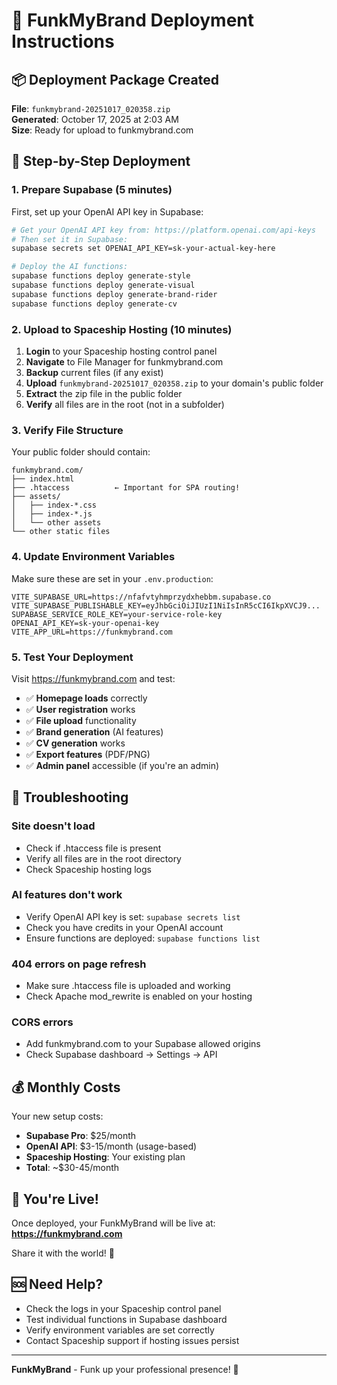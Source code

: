 # 🚀 FunkMyBrand Deployment Instructions

## 📦 Deployment Package Created
**File**: `funkmybrand-20251017_020358.zip`  
**Generated**: October 17, 2025 at 2:03 AM  
**Size**: Ready for upload to funkmybrand.com

## 🎯 Step-by-Step Deployment

### 1. **Prepare Supabase (5 minutes)**

First, set up your OpenAI API key in Supabase:

```bash
# Get your OpenAI API key from: https://platform.openai.com/api-keys
# Then set it in Supabase:
supabase secrets set OPENAI_API_KEY=sk-your-actual-key-here

# Deploy the AI functions:
supabase functions deploy generate-style
supabase functions deploy generate-visual
supabase functions deploy generate-brand-rider
supabase functions deploy generate-cv
```

### 2. **Upload to Spaceship Hosting (10 minutes)**

1. **Login** to your Spaceship hosting control panel
2. **Navigate** to File Manager for funkmybrand.com
3. **Backup** current files (if any exist)
4. **Upload** `funkmybrand-20251017_020358.zip` to your domain's public folder
5. **Extract** the zip file in the public folder
6. **Verify** all files are in the root (not in a subfolder)

### 3. **Verify File Structure**

Your public folder should contain:
```
funkmybrand.com/
├── index.html
├── .htaccess          ← Important for SPA routing!
├── assets/
│   ├── index-*.css
│   ├── index-*.js
│   └── other assets
└── other static files
```

### 4. **Update Environment Variables**

Make sure these are set in your `.env.production`:
```env
VITE_SUPABASE_URL=https://nfafvtyhmprzydxhebbm.supabase.co
VITE_SUPABASE_PUBLISHABLE_KEY=eyJhbGciOiJIUzI1NiIsInR5cCI6IkpXVCJ9...
SUPABASE_SERVICE_ROLE_KEY=your-service-role-key
OPENAI_API_KEY=sk-your-openai-key
VITE_APP_URL=https://funkmybrand.com
```

### 5. **Test Your Deployment**

Visit https://funkmybrand.com and test:

- ✅ **Homepage loads** correctly
- ✅ **User registration** works
- ✅ **File upload** functionality
- ✅ **Brand generation** (AI features)
- ✅ **CV generation** works
- ✅ **Export features** (PDF/PNG)
- ✅ **Admin panel** accessible (if you're an admin)

## 🔧 Troubleshooting

### **Site doesn't load**
- Check if .htaccess file is present
- Verify all files are in the root directory
- Check Spaceship hosting logs

### **AI features don't work**
- Verify OpenAI API key is set: `supabase secrets list`
- Check you have credits in your OpenAI account
- Ensure functions are deployed: `supabase functions list`

### **404 errors on page refresh**
- Make sure .htaccess file is uploaded and working
- Check Apache mod_rewrite is enabled on your hosting

### **CORS errors**
- Add funkmybrand.com to your Supabase allowed origins
- Check Supabase dashboard → Settings → API

## 💰 Monthly Costs

Your new setup costs:
- **Supabase Pro**: $25/month
- **OpenAI API**: $3-15/month (usage-based)
- **Spaceship Hosting**: Your existing plan
- **Total**: ~$30-45/month

## 🎉 You're Live!

Once deployed, your FunkMyBrand will be live at:
**https://funkmybrand.com**

Share it with the world! 🎸

## 🆘 Need Help?

- Check the logs in your Spaceship control panel
- Test individual functions in Supabase dashboard
- Verify environment variables are set correctly
- Contact Spaceship support if hosting issues persist

---

**FunkMyBrand** - Funk up your professional presence! 🚀